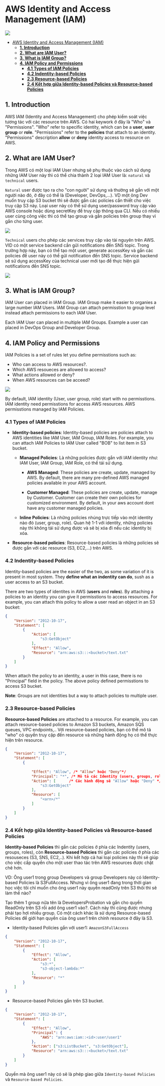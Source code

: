 # AWS Identity and Access Management (IAM)

![](./images/1.png)

- [AWS Identity and Access Management (IAM)](#aws-identity-and-access-management-iam)
  - [**1. Introduction**](#1-introduction)
  - [**2. What are IAM User?**](#2-what-are-iam-user)
  - [**3. What is IAM Group?**](#3-what-is-iam-group)
  - [**4. IAM Policy and Permissions**](#4-iam-policy-and-permissions)
    - [**4.1 Types of IAM Policies**](#41-types-of-iam-policies)
    - [**4.2 Indentity-based Policies**](#42-indentity-based-policies)
    - [**2.3 Resource-based Policies**](#23-resource-based-policies)
    - [**2.4 Kết hợp giữa Identity-based Policies và Resource-based Policies**](#24-kết-hợp-giữa-identity-based-policies-và-resource-based-policies)

## **1. Introduction**

AWS IAM (Identity and Access Management) cho phép kiểm soát việc tương tác với các resource trên AWS. Có hai keywork ở đây là "Who" và "Permissions". "Who" refer to specific identity, which can be a **user**, **user group** or **role**. "Permissions" refer to the **policies** that attach to an identity. "Permissions" description **allow** or **deny** identity access to resource on AWS.

## **2. What are IAM User?**

Trong AWS có một loại IAM User nhưng sẽ phụ thuộc vào cách sử dụng những IAM User này thì có thể chia thành 2 loại IAM User là: `natural` và `technical` users.

`Natural` user được tạo ra cho "con người" sử dụng và thường sẽ gắn với một người nào đó, ở đây có thể là (Developer, DevOps,...). VD một ông Dev muốn truy cập S3 bucket thì sẽ được gắn các policies cần thiết cho việc truy cập S3 này. Loại user này có thể sử dụng user/password truy cập vào AWS console hoặc dùng secretKey để truy cập thông qua CLI. Nếu có nhiều user cùng công việc thì có thể tạo group và gắn policies trên group thay vì gắn cho từng user.

![](./images/iam-user-1.png)

`Technical` users cho phép các services truy cập vào tài nguyên trên AWS. VID có một service backend cần gửi notifications đến SNS topic. Trong trường hợp này, bạn có thể tạo một user, generate accessKey và gắn các policies để user này có thể gửi notification đến SNS topic. Service backend sẽ sử dụng accessKey của technical user mới tạo để thực hiện gửi notifications đến SNS topic.

![](./images/iam-user-2.png)

## **3. What is IAM Group?**

IAM User can placed in IAM Group. IAM Group make it easier to organies a large number IAM Users. IAM Group can attach permisstion to group level instead attach permissions to each IAM User.

Each IAM User can placed in multiple IAM Groups. Example a user can placed in DevOps Group and Developer Group.

## **4. IAM Policy and Permissions**

IAM Policies is a set of rules let you define permisstions such as:

- Who can access to AWS resources?.
- Which AWS resoueces are allowed to access?
- What actions allowed or deny?
- When AWS resources can be acceed?

![](./images/identity-base-policies-resource-base-policies.png)

By default, IAM identity (User, user group, role) start with no permisstions. IAM identity need permisstions for access AWS resources. AWS permisstions managed by IAM Policies.

### **4.1 Types of IAM Policies**

- **Identity-based policies**: Identity-based policies are policies attach to AWS identities like IAM User, IAM Group, IAM Roles. For example, you can attach IAM Policies to IAM User called "BOB" to list item in S3 bucket.

  - **Managed Policies**: Là những policies được gắn với IAM identity như: IAM User, IAM Group, IAM Role, có thể tái sử dụng.

    - **AWS Managed**: These policies are create, update, managed by AWS. By default, there are many pre-defined AWS managed policies available in your AWS account.

    - **Customer Managed**: These policies are create, update, manage by Customer. Customer can create their own policies for customized environment. By default, in your aws account dont have any customer managed policies.

  - **Inline Policies**: Là những policies nhúng trực tiếp vào một identity nào đó (user, group, role). Quan hệ 1-1 với identity, những policies này thì không tái sử dụng được và sẽ bị xóa đi nếu các identity bị xóa.

- **Resource-based policies**: Resource-based policies là những policies sẽ được gắn với các resource (S3, EC2,...) trên AWS.

### **4.2 Indentity-based Policies**

Identity-based policies are the easier of the two, as some variation of it is present in most system. They **define what an indentity can do**, sush as a user access to an S3 bucket.

There are two types of identites in AWS (**users** and **roles**). By attaching a policies to an identity you can give it permisstions to access resources. For example, you can attach this policy to allow a user read an object in an S3 bucket:

```json
{
	"Version": "2012-10-17",
	"Statement": [
		{
			"Action": [
				"s3:GetObject"
			],
			"Effect": "Allow",
			"Resource": "arn:aws:s3:::<bucket>/text.txt"
		}
	]
}
```
When attach the policy to an identity, a user in this case, there is no "Principal" field in the policy. The above policy defined permisstions to access S3 bucket.

**Note**: Groups are not identities but a way to attach policies to multiple user.

### **2.3 Resource-based Policies**

**Resource-based Policies** are attached to a resource. For example, you can attach resource-based policies to Amazon S3 buckets, Amazon SQS queues, VPC endpoints,.. Với resource-based policies, bạn có thể mô tả "who" có quyền truy cập đến resource và những hành động họ có thể thực hiện trên resource.

```Json
{
	"Version": "2012-10-17",
	"Statement": [
		{
      
			"Effect": "Allow", /* "Allow" hoặc "Deny"*/
			"Principal": "*", /* Mô tả các Identity (users, groups, roles)*/
			"Action": [      /* Các hành động sẽ "Allow" hoặc "Deny" */
				"s3:GetObject"
			],
			"Resource": [
				"<arn>/*"
			]
		}
	]
}
```

### **2.4 Kết hợp giữa Identity-based Policies và Resource-based Policies**

**Identity-based Policies** thì gắn các policies ở phía các Indentity (users, groups, roles), còn **Resource-based Policies** thì gắn các policies ở phía các resouseces (S3, SNS, EC2,..). Khi kết hợp cả hai loại policies này thì sẽ giúp cho việc cấp quyền cho một user thao tác trên AWS resources được chặt chẽ hơn.

VD: Ông user1 trong group Developers và group Developers này có Identity-based Policies là S3FullAccess. Nhưng vì ông user1 đang trong thời gian học việc tôi chỉ muốn cho ông user1 này quyền readOnly trên S3 thôi thì sẽ làm thế nào?

Tạo thêm 1 group nữa tên là DevelopersProbation và gắn cho quyền ReadOnly trên S3 rồi add ông user1 vào?. Cách này thì cũng được nhưng phải tạo hơi nhiều group. Có một cách khác là sử dụng Resource-based Policies để giới hạn quyền của ông user1 trên chính resource ở đây là S3.

- Identity-based Policies gắn với user1: `AmazonS3FullAccess`
```json
{
    "Version": "2012-10-17",
    "Statement": [
        {
            "Effect": "Allow",
            "Action": [
                "s3:*",
                "s3-object-lambda:*"
            ],
            "Resource": "*"
        }
    ]
}
```
- Resource-based Policies gắn trên S3 bucket.
```json
{
	"Version": "2012-10-17",
	"Statement": [
		{
			"Effect": "Allow",
			"Principal": {
				"AWS": "arn:aws:iam::<id>:user/user1"
			},
			"Action": ["s3:ListBucket", "s3:GetObject"],
			"Resource": "arn:aws:s3:::<bucket>/text.txt"
		}
	]
}
```

Quyền mà ông user1 này có sẽ là phép giao giữa `Identity-based Policies` và `Resource-based Policies`.